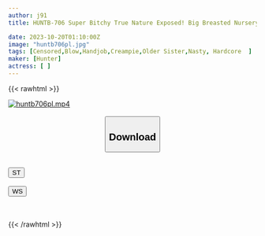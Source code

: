 ```yaml
---
author: j91
title: HUNTB-706 Super Bitchy True Nature Exposed! Big Breasted Nursery Teacher Releases Stress Through Sex! ? The Pool Of Nursery Teachers Was Full Of Horny Sluts With A Strong Sexual Desire! To The Nursery Teacher's Sister-in-law

date: 2023-10-20T01:10:00Z
image: "huntb706pl.jpg"
tags: [Censored,Blow,Handjob,Creampie,Older Sister,Nasty, Hardcore	]
maker: [Hunter]
actress: [ ]
---
```



{{< rawhtml >}}

<div class="video" data-videoid="2DR2zRGWMAIZJlW">
    <a href="javascript:;">
        <img src="https://my.j91.asia/posts/huntb706pl/huntb706pl.jpg" width="WIDTH" height="HEIGHT" alt="huntb706pl.mp4" loading="lazy">
    </a>
</div>

<script type="text/javascript" src="https://j91.asia/asset/on-demand-st.js"></script>

<br>
  <link rel="stylesheet" href="https://j91.asia/asset/bs5.css">
  
  <center>
  <button class="btn btn-primary" type="button" data-bs-toggle="collapse" data-bs-target=".multi-collapse" aria-expanded="false" aria-controls="multiCollapseExample1 multiCollapseExample2"><h2>Download</h2></button></center>
</p>
<div class="row">
  <div class="col">
    <div class="collapse multi-collapse" id="multiCollapseExample1">
      <div class="card card-body">
	      	      <br>
<div class="buttons">  
<a href="https://streamtape.to/v/2DR2zRGWMAIZJlW"><button class="btn-hover color-3"><i class="fa fa-download"></i> ST</button></a></div>
    </div>
  </div>
</div>
  <div class="col">
    <div class="collapse multi-collapse" id="multiCollapseExample2">
      <div class="card card-body">
	      <br>
<div class="buttons">
    <a href="https://wolfstream.tv/9cezwn6kfx5i"><button class="btn-hover color-9"><i class="fa fa-download"></i> WS</button></a></div>
<br><br>
      </div>
    </div>
  </div>
</div>

{{< /rawhtml >}}
